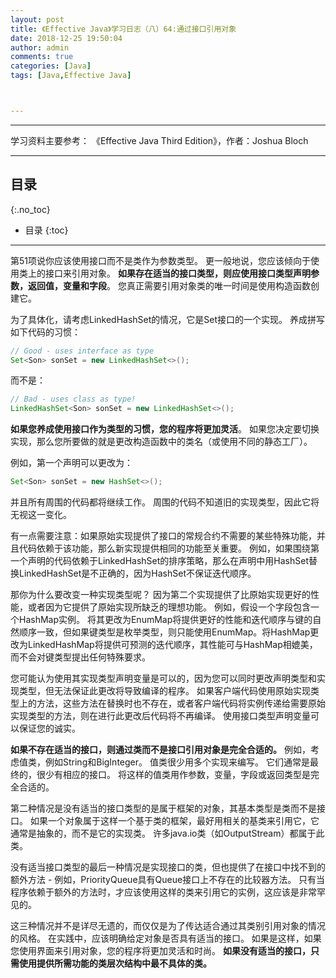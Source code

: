 ```yaml
---
layout: post
title: 《Effective Java》学习日志（八）64:通过接口引用对象
date: 2018-12-25 19:50:04
author: admin
comments: true
categories: [Java]
tags: [Java,Effective Java]



---
```




<!-- more -->

------

学习资料主要参考： 《Effective Java Third Edition》，作者：Joshua Bloch

------

## 目录

{:.no_toc}

* 目录
{:toc}

------

第51项说你应该使用接口而不是类作为参数类型。 更一般地说，您应该倾向于使用类上的接口来引用对象。 **如果存在适当的接口类型，则应使用接口类型声明参数，返回值，变量和字段**。 您真正需要引用对象类的唯一时间是使用构造函数创建它。 

为了具体化，请考虑LinkedHashSet的情况，它是Set接口的一个实现。 养成拼写如下代码的习惯：

```java
// Good - uses interface as type
Set<Son> sonSet = new LinkedHashSet<>();
```

而不是：

```java
// Bad - uses class as type!
LinkedHashSet<Son> sonSet = new LinkedHashSet<>();
```

**如果您养成使用接口作为类型的习惯，您的程序将更加灵活**。 如果您决定要切换实现，那么您所要做的就是更改构造函数中的类名（或使用不同的静态工厂）。 

例如，第一个声明可以更改为：

```java
Set<Son> sonSet = new HashSet<>();
```

并且所有周围的代码都将继续工作。 周围的代码不知道旧的实现类型，因此它将无视这一变化。

有一点需要注意：如果原始实现提供了接口的常规合约不需要的某些特殊功能，并且代码依赖于该功能，那么新实现提供相同的功能至关重要。 例如，如果围绕第一个声明的代码依赖于LinkedHashSet的排序策略，那么在声明中用HashSet替换LinkedHashSet是不正确的，因为HashSet不保证迭代顺序。

那你为什么要改变一种实现类型呢？ 因为第二个实现提供了比原始实现更好的性能，或者因为它提供了原始实现所缺乏的理想功能。 例如，假设一个字段包含一个HashMap实例。 将其更改为EnumMap将提供更好的性能和迭代顺序与键的自然顺序一致，但如果键类型是枚举类型，则只能使用EnumMap。将HashMap更改为LinkedHashMap将提供可预测的迭代顺序，其性能可与HashMap相媲美，而不会对键类型提出任何特殊要求。

您可能认为使用其实现类型声明变量是可以的，因为您可以同时更改声明类型和实现类型，但无法保证此更改将导致编译的程序。 如果客户端代码使用原始实现类型上的方法，这些方法在替换时也不存在，或者客户端代码将实例传递给需要原始实现类型的方法，则在进行此更改后代码将不再编译。 使用接口类型声明变量可以保证您的诚实。

**如果不存在适当的接口，则通过类而不是接口引用对象是完全合适的。** 例如，考虑值类，例如String和BigInteger。 值类很少用多个实现来编写。 它们通常是最终的，很少有相应的接口。 将这样的值类用作参数，变量，字段或返回类型是完全合适的。

第二种情况是没有适当的接口类型的是属于框架的对象，其基本类型是类而不是接口。 如果一个对象属于这样一个基于类的框架，最好用相关的基类来引用它，它通常是抽象的，而不是它的实现类。 许多java.io类（如OutputStream）都属于此类。

没有适当接口类型的最后一种情况是实现接口的类，但也提供了在接口中找不到的额外方法 - 例如，PriorityQueue具有Queue接口上不存在的比较器方法。 只有当程序依赖于额外的方法时，才应该使用这样的类来引用它的实例，这应该是非常罕见的。

这三种情况并不是详尽无遗的，而仅仅是为了传达适合通过其类别引用对象的情况的风格。 在实践中，应该明确给定对象是否具有适当的接口。 如果是这样，如果您使用界面来引用对象，您的程序将更加灵活和时尚。 **如果没有适当的接口，只需使用提供所需功能的类层次结构中最不具体的类。**



